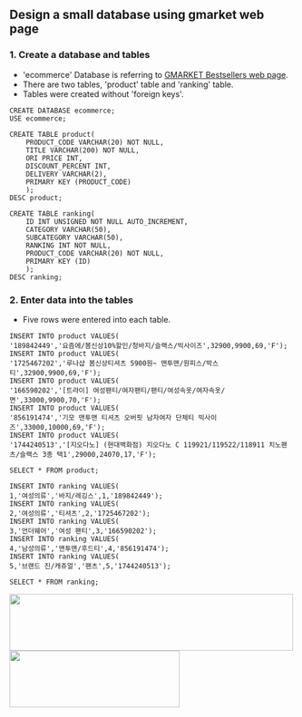 Design a small database using gmarket web page  
-----------------------------------------------

### 1. Create a database and tables
  + 'ecommerce' Database is referring to [GMARKET Bestsellers web page](http://corners.gmarket.co.kr/Bestsellers?viewType=G&groupCode=G01).
  + There are two tables, 'product' table and 'ranking' table. 
  + Tables were created without 'foreign keys'.
~~~
CREATE DATABASE ecommerce;
USE ecommerce;

CREATE TABLE product(
    PRODUCT_CODE VARCHAR(20) NOT NULL,
    TITLE VARCHAR(200) NOT NULL,
    ORI PRICE INT,
    DISCOUNT_PERCENT INT,
    DELIVERY VARCHAR(2),
    PRIMARY KEY (PRODUCT_CODE)
    );
DESC product;

CREATE TABLE ranking(
    ID INT UNSIGNED NOT NULL AUTO_INCREMENT,
    CATEGORY VARCHAR(50),
    SUBCATEGORY VARCHAR(50),
    RANKING INT NOT NULL,
    PRODUCT_CODE VARCHAR(20) NOT NULL,
    PRIMARY KEY (ID)
    );
DESC ranking;
~~~
### 2. Enter data into the tables
  + Five rows were entered into each table. 
~~~
INSERT INTO product VALUES(
'189842449','요즘에/봄신상10%할인/청바지/슬랙스/빅사이즈',32900,9900,69,'F');
INSERT INTO product VALUES(
'1725467202','루나샵 봄신상티셔츠 5900원~ 맨투맨/원피스/박스티',32900,9900,69,'F');
INSERT INTO product VALUES(
'166590202','[트라이] 여성팬티/여자팬티/팬티/여성속옷/여자속옷/면',33000,9900,70,'F');
INSERT INTO product VALUES(
'856191474','기모 맨투맨 티셔츠 오버핏 남자여자 단체티 빅사이즈',33000,10000,69,'F');
INSERT INTO product VALUES(
'1744240513','[지오다노] (현대백화점) 지오다노 C 119921/119522/118911 치노팬츠/슬랙스 3종 택1',29000,24070,17,'F');

SELECT * FROM product; 

INSERT INTO ranking VALUES(
1,'여성의류','바지/레깅스',1,'189842449');
INSERT INTO ranking VALUES(
2,'여성의류','티셔츠',2,'1725467202');
INSERT INTO ranking VALUES(
3,'언더웨어','여성 팬티',3,'166590202');
INSERT INTO ranking VALUES(
4,'남성의류','맨투맨/후드티',4,'856191474');
INSERT INTO ranking VALUES(
5,'브랜드 진/캐쥬얼','팬츠',5,'1744240513');

SELECT * FROM ranking;
~~~

<div>
<img height = '100' img width='500' src= 'https://user-images.githubusercontent.com/58417351/74925773-2c747780-5418-11ea-83dd-2819614b4af3.PNG'>
<img height = '100' img width='300' src= 'https://user-images.githubusercontent.com/58417351/74925798-3ac29380-5418-11ea-9cdb-8dfdec5a6d1b.PNG'>
</div>



